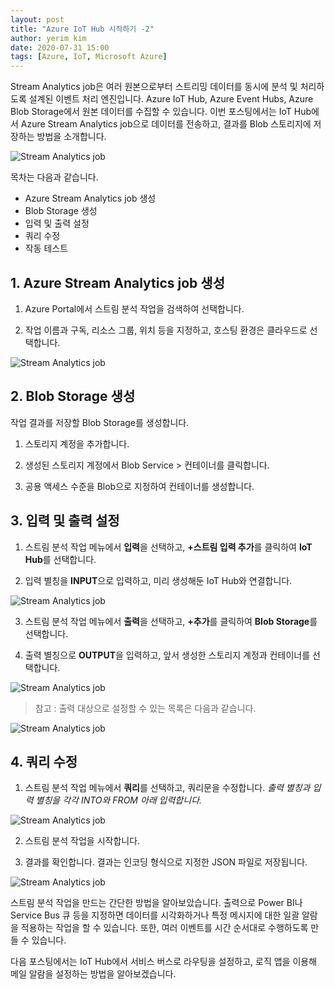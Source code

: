 ```yaml
---
layout: post
title: "Azure IoT Hub 시작하기 -2"
author: yerim kim
date: 2020-07-31 15:00
tags: [Azure, IoT, Microsoft Azure]
---
```


Stream Analytics job은 여러 원본으로부터 스트리밍 데이터를 동시에 분석 및 처리하도록 설계된 이벤트 처리 엔진입니다. 
Azure IoT Hub, Azure Event Hubs, Azure Blob Storage에서 원본 데이터를 수집할 수 있습니다. 
이번 포스팅에서는 IoT Hub에서 Azure Stream Analytics job으로 데이터를 전송하고, 결과를 Blob 스토리지에 저장하는 방법을 소개합니다. 

![Stream Analytics job](/files/blog/2020-07-31/1.png)

목차는 다음과 같습니다. 
- Azure Stream Analytics job 생성
- Blob Storage 생성
- 입력 및 출력 설정
- 쿼리 수정 
- 작동 테스트 

## 1. Azure Stream Analytics job 생성

1) Azure Portal에서 스트림 분석 작업을 검색하여 선택합니다.

2) 작업 이름과 구독, 리소스 그룹, 위치 등을 지정하고, 호스팅 환경은 클라우드로 선택합니다.

![Stream Analytics job](/files/blog/2020-07-31/2.png)

## 2. Blob Storage 생성

작업 결과를 저장할 Blob Storage를 생성합니다. 

1) 스토리지 계정을 추가합니다. 

2) 생성된 스토리지 계정에서 Blob Service > 컨테이너를 클릭합니다.

3) 공용 액세스 수준을 Blob으로 지정하여 컨테이너를 생성합니다. 

## 3. 입력 및 출력 설정

1) 스트림 분석 작업 메뉴에서 **입력**을 선택하고, **+스트림 입력 추가**를 클릭하여 **IoT Hub**를 선택합니다.

2) 입력 별칭을 **INPUT**으로 입력하고, 미리 생성해둔 IoT Hub와 연결합니다. 

![Stream Analytics job](/files/blog/2020-07-31/3.png)

3) 스트림 분석 작업 메뉴에서 **출력**을 선택하고, **+추가**를 클릭하여 **Blob Storage**를 선택합니다. 

4) 출력 별칭으로 **OUTPUT**을 입력하고, 앞서 생성한 스토리지 계정과 컨테이너를 선택합니다. 

![Stream Analytics job](/files/blog/2020-07-31/4.png)

>참고 : 출력 대상으로 설정할 수 있는 목록은 다음과 같습니다. 

![Stream Analytics job](/files/blog/2020-07-31/5.png)

## 4. 쿼리 수정 

1) 스트림 분석 작업 메뉴에서 **쿼리**를 선택하고, 쿼리문을 수정합니다. *출력 별칭과 입력 별칭을 각각 INTO와 FROM 아래 입력합니다.*

![Stream Analytics job](/files/blog/2020-07-31/6.png)

2) 스트림 분석 작업을 시작합니다. 

3) 결과를 확인합니다. 결과는 인코딩 형식으로 지정한 JSON 파일로 저장됩니다. 

![Stream Analytics job](/files/blog/2020-07-31/7.png)


스트림 분석 작업을 만드는 간단한 방법을 알아보았습니다. 출력으로 Power BI나 Service Bus 큐 등을 지정하면 데이터를 시각화하거나 특정 메시지에 대한 일괄 알람을 적용하는 작업을 할 수 있습니다. 또한, 여러 이벤트를 시간 순서대로 수행하도록 만들 수 있습니다. 

다음 포스팅에서는 IoT Hub에서 서비스 버스로 라우팅을 설정하고, 로직 앱을 이용해 메일 알람을 설정하는 방법을 알아보겠습니다. 
